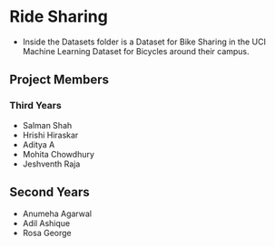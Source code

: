 # Ride Sharing

* Inside the Datasets folder is a Dataset for Bike Sharing in the UCI Machine Learning Dataset for Bicycles around their campus.

## Project Members

### Third Years
* Salman Shah
* Hrishi Hiraskar
* Aditya A
* Mohita Chowdhury
* Jeshventh Raja

## Second Years
* Anumeha Agarwal 
* Adil Ashique
* Rosa George
